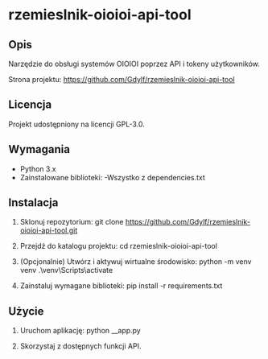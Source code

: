 rzemieslnik-oioioi-api-tool
===========================

Opis
-----
Narzędzie do obsługi systemów OIOIOI poprzez API i tokeny użytkowników.

Strona projektu: https://github.com/Gdylf/rzemieslnik-oioioi-api-tool

Licencja
--------
Projekt udostępniony na licencji GPL-3.0.

Wymagania
---------
- Python 3.x
- Zainstalowane biblioteki:
  -Wszystko z dependencies.txt

Instalacja
-----------
1. Sklonuj repozytorium:
   git clone https://github.com/Gdylf/rzemieslnik-oioioi-api-tool.git

2. Przejdź do katalogu projektu:
   cd rzemieslnik-oioioi-api-tool

3. (Opcjonalnie) Utwórz i aktywuj wirtualne środowisko:
   python -m venv venv
   .\venv\Scripts\activate

4. Zainstaluj wymagane biblioteki:
   pip install -r requirements.txt

Użycie
-------
1. Uruchom aplikację:
   python __app.py

2. Skorzystaj z dostępnych funkcji API.

